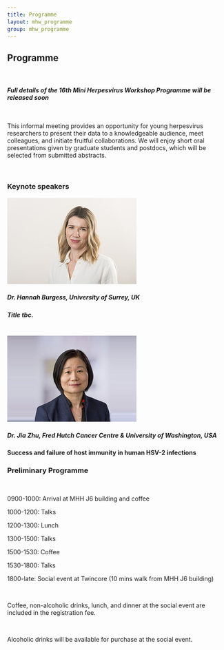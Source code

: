 ```yaml
---
title: Programme
layout: mhw_programme
group: mhw_programme
---
```


## Programme

<br />

#### <em>Full details of the 16th Mini Herpesvirus Workshop Programme will be released soon</em>

<br />

This informal meeting provides an opportunity for young herpesvirus researchers to present their data to a knowledgeable audience, meet colleagues, and initiate fruitful collaborations. We will enjoy short oral presentations given by graduate students and postdocs, which will be selected from submitted abstracts.

<br />

### Keynote speakers

<img class="img-fluid" src="/static/img/mhw/burgess.jpg" alt="Hannah Burgess, PhD">

##### Dr. Hannah Burgess, University of Surrey, UK
##### Title tbc.
<br />

<img class="img-fluid" src="/static/img/mhw/zhu.jpg" alt="Jia Zhu, PhD">

##### Dr. Jia Zhu, Fred Hutch Cancer Centre & University of Washington, USA
**Success and failure of host immunity in human HSV-2 infections**
<br />


<h3>Preliminary Programme</h3>

<br />

0900-1000: Arrival at MHH J6 building and coffee

1000-1200: Talks

1200-1300: Lunch

1300-1500: Talks

1500-1530: Coffee

1530-1800: Talks

1800-late: Social event at Twincore (10 mins walk from MHH J6 building)

<br />

Coffee, non-alcoholic drinks, lunch, and dinner at the social event are included in the registration fee. 

<br />

Alcoholic drinks will be available for purchase at the social event. 




